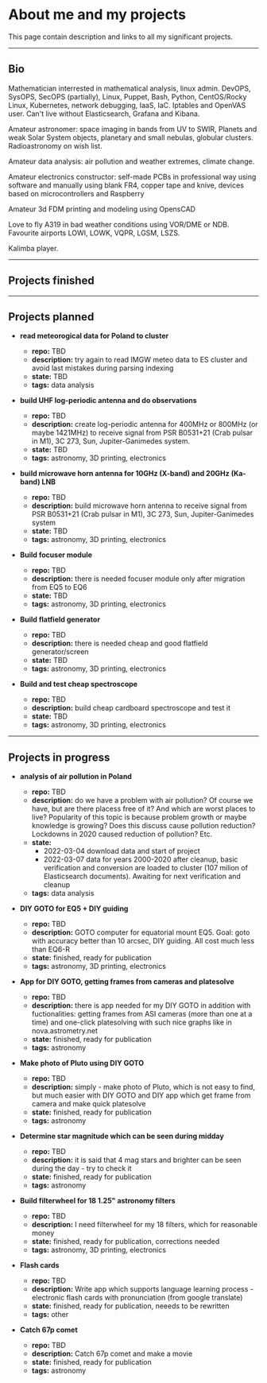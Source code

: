 # About me and my projects

This page contain description and links to all my significant projects.

---

## Bio

Mathematician interrested in mathematical analysis, linux admin. DevOPS, SysOPS, SecOPS (partially), Linux, Puppet, Bash, Python, CentOS/Rocky Linux, Kubernetes, network debugging, IaaS, IaC. Iptables and OpenVAS user. Can't live without Elasticsearch, Grafana and Kibana.

Amateur astronomer: space imaging in bands from UV to SWIR, Planets and weak Solar System objects, planetary and small nebulas, globular clusters. Radioastronomy on wish list.

Amateur data analysis: air pollution and weather extremes, climate change.

Amateur electronics constructor: self-made PCBs in professional way using software and manually using blank FR4, copper tape and knive, devices based on microcontrollers and Raspberry

Amateur 3d FDM printing and modeling using OpensCAD

Love to fly A319 in bad weather conditions using VOR/DME or NDB. Favourite airports LOWI, LOWK, VQPR, LGSM, LSZS.

Kalimba player.

---

## Projects finished

---

## Projects planned

- **read meteorogical data for Poland to cluster**
  - **repo:** TBD
  - **description:** try again to read IMGW meteo data to ES cluster and avoid last mistakes during parsing indexing
  - **state:** TBD
  - **tags:** data analysis

- **build UHF log-periodic antenna and do observations**
  - **repo:** TBD
  - **description:** create log-periodic antenna for 400MHz or 800MHz (or maybe 1421MHz) to receive signal from PSR B0531+21 (Crab pulsar in M1), 3C 273, Sun, Jupiter-Ganimedes system.
  - **state:** TBD
  - **tags:** astronomy, 3D printing, electronics

- **build microwave horn antenna for 10GHz (X-band) and 20GHz (Ka-band) LNB**
  - **repo:** TBD
  - **description:** build microwave horn antenna to receive signal from PSR B0531+21 (Crab pulsar in M1), 3C 273, Sun, Jupiter-Ganimedes system
  - **state:** TBD
  - **tags:** astronomy, 3D printing, electronics

- **Build focuser module**
  - **repo:** TBD
  - **description:** there is needed focuser module only after migration from EQ5 to EQ6
  - **state:** TBD
  - **tags:** astronomy, 3D printing, electronics

- **Build flatfield generator**
  - **repo:** TBD
  - **description:** there is needed cheap and good flatfield generator/screen
  - **state:** TBD
  - **tags:** astronomy, 3D printing, electronics

- **Build and test cheap spectroscope**
  - **repo:** TBD
  - **description:** build cheap cardboard spectroscope and test it
  - **state:** TBD
  - **tags:** astronomy, 3D printing, electronics

---

## Projects in progress

- **analysis of air pollution in Poland**
  - **repo:** TBD
  - **description:** do we have a problem with air pollution? Of course we have, but are there placess free of it? And which are worst places to live? Popularity of this topic is because problem growth or maybe knowledge is growing? Does this discuss cause pollution reduction? Lockdowns in 2020 caused reduction of pollution? Etc.
  - **state:**
    - 2022-03-04 download data and start of project
    - 2022-03-07 data for years 2000-2020 after cleanup, basic verification and conversion are loaded to cluster (107 milion of Elasticsearch documents). Awaiting for next verification and cleanup
  - **tags:** data analysis

- **DIY GOTO for EQ5 + DIY guiding**
  - **repo:** TBD
  - **description:** GOTO computer for equatorial mount EQ5. Goal: goto with accuracy better than 10 arcsec, DIY guiding. All cost much less than EQ6-R
  - **state:** finished, ready for publication
  - **tags:** astronomy, 3D printing, electronics

- **App for DIY GOTO, getting frames from cameras and platesolve**
  - **repo:** TBD
  - **description:** there is app needed for my DIY GOTO in addition with fuctionalities: getting frames from ASI cameras (more than one at a time) and one-click platesolving with such nice graphs like in nova.astrometry.net
  - **state:** finished, ready for publication
  - **tags:** astronomy

- **Make photo of Pluto using DIY GOTO**
  - **repo:** TBD
  - **description:** simply - make photo of Pluto, which is not easy to find, but much easier with DIY GOTO and DIY app which get frame from camera and make quick platesolve
  - **state:** finished, ready for publication
  - **tags:** astronomy

- **Determine star magnitude which can be seen during midday**
  - **repo:** TBD
  - **description:** it is said that 4 mag stars and brighter can be seen during the day - try to check it
  - **state:** finished, ready for publication
  - **tags:** astronomy

- **Build filterwheel for 18 1.25" astronomy filters**
  - **repo:** TBD
  - **description:** I need filterwheel for my 18 filters, which for reasonable money
  - **state:** finished, ready for publication, corrections needed
  - **tags:** astronomy, 3D printing, electronics

- **Flash cards**
  - **repo:** TBD
  - **description:** Write app which supports language learning process - electronic flash cards with pronunciation (from google translate)
  - **state:** finished, ready for publication, neeeds to be rewritten
  - **tags:** other

- **Catch 67p comet**
  - **repo:** TBD
  - **description:** Catch 67p comet and make a movie
  - **state:** finished, ready for publication
  - **tags:** astronomy

